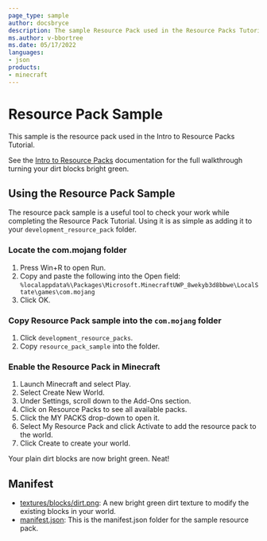 ```yaml
---
page_type: sample
author: docsbryce
description: The sample Resource Pack used in the Resource Packs Tutorial.
ms.author: v-bbortree
ms.date: 05/17/2022
languages:
- json
products:
- minecraft
---
```


# Resource Pack Sample

This sample is the resource pack used in the Intro to Resource Packs Tutorial.

See the [Intro to Resource Packs](https://docs.microsoft.com/minecraft/creator/documents/resourcepack) documentation for the full walkthrough turning your dirt blocks bright green.

## Using the Resource Pack Sample

The resource pack sample is a useful tool to check your work while completing the Resource Pack Tutorial. Using it is as simple as adding it to your `development_resource_pack` folder.

### Locate the com.mojang folder

1. Press Win+R to open Run.
1. Copy and paste the following into the Open field: `%localappdata%\Packages\Microsoft.MinecraftUWP_8wekyb3d8bbwe\LocalState\games\com.mojang`
1. Click OK.

### Copy Resource Pack sample into the `com.mojang` folder

1. Click `development_resource_packs`.
1. Copy `resource_pack_sample` into the folder.

### Enable the Resource Pack in Minecraft

1. Launch Minecraft and select Play.
1. Select Create New World.
1. Under Settings, scroll down to the Add-Ons section.
1. Click on Resource Packs to see all available packs.
1. Click the MY PACKS drop-down to open it.
1. Select My Resource Pack and click Activate to add the resource pack to the world.
1. Click Create to create your world.

Your plain dirt blocks are now bright green. Neat!

## Manifest

- [textures/blocks/dirt.png](https://github.com/microsoft/minecraft-samples/blob/main/resource_pack_sample/textures/blocks/dirt.png): A new bright green dirt texture to modify the existing blocks in your world.
- [manifest.json](https://github.com/microsoft/minecraft-samples/blob/main/resource_pack_sample/manifest.json/): This is the manifest.json folder for the sample resource pack.
